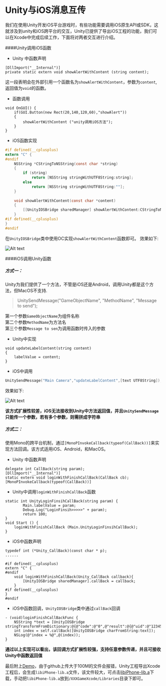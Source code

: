 # Unity与iOS消息互传


我们在使用Unity开发iOS平台游戏时，有些功能需要调用iOS原生API或SDK，这就涉及到unity和iOS跨平台的交互，Unity已提供了导出iOS工程的功能，我们可以在Xcode中完成后续工作，下面将对两者交互进行介绍。

####Unity调用iOS函数
- Unity 中函数声明

```
[DllImport("__Internal")]
private static extern void showAlertWithContent (string content);
```

这一段表明会在外部引用一个函数名为`showAlertWithContent`，参数为`content`,返回值为`void`的函数。

- 函数调用

```
void OnGUI() {
	if(GUI.Button(new Rect(20,140,120,60),"showAlert"))
	{
		showAlertWithContent ("unity调用iOS方法");
	}	
}
```

- iOS函数实现

```objectivec
#if defined(__cplusplus)
extern "C" {
#endif
    NSString *CStringToNSString(const char *string)
    {
        if (string)
            return [NSString stringWithUTF8String:string];
        else
            return [NSString stringWithUTF8String:""];
    }
    
    void showAlertWithContent(const char *content)
    {
        [[UnityIOSBridge sharedManager] showAlertWithContent:CStringToNSString(content)];
    }
#if defined(__cplusplus)
}
#endif
```

在`UnityIOSBridge`类中使用OC实现`showAlertWithContent`函数即可。
效果如下:

![Alt text](./showAlert.gif)


####iOS调用Unity函数
##### 方式一：
Unity为我们提供了一个方法，不管是iOS还是Android，调用Unity都是这个方法，但MacOS不支持.
> UnitySendMessage("GameObjectName", "MethodName", "Message to send");

第一个参数`GameObjectName`为组件名称<br>
第二个参数`MethodName`为方法名<br>
第三个参数`Message to sen`为调用函数时传入的参数

- Unity中实现

```
void updateLabelContent(string content)
{
	labelValue = content;
}
```

- iOS中调用

```objectivec
UnitySendMessage("Main Camera","updateLabelContent",[text UTF8String]);
```

效果如下:

![Alt text](./callUnity.gif)

**该方式扩展性较差，iOS无法接收到Unity中方法返回值，并且`UnitySendMessage`只能传一个参数，若有多个参数，则需拼成字符串**

##### 方式二：
使用Mono的跨平台机制，通过`[MonoPInvokeCallback(typeof(CallBack))]`来实现方法回调。该方式适用iOS、Android，和MacOS。

- Unity 中函数声明

```
delegate int CallBack(string param);  
[DllImport("__Internal")]
static extern void loginWithFinishCallBack(CallBack cb);
[MonoPInvokeCallback(typeof(CallBack))]  
```

- Unity中调用`loginWithFinishCallBack`函数

```
static int UnityLoginFinsihCallBack(string param) {  
		Main.labelValue = param;
		Debug.Log("LoginFinsih>>>>>" + param);  
		return 100;
}  
void Start () {
	loginWithFinishCallBack (Main.UnityLoginFinsihCallBack);
}
```

- iOS中函数声明

```
typedef int (*Unity_CallBack)(const char * p);
......

#if defined(__cplusplus)
extern "C" {
#endif
    void loginWithFinishCallBack(Unity_CallBack callback){
        [UnityIOSBridge sharedManager].callBack = callback;
    }
#if defined(__cplusplus)
}
#endif
```

- iOS中函数回调，`UnityIOSBridge`类中通过`callBack`回调

```
- (void)loginFinishCallBackFunc {
    NSString *text = [UnityIOSBridge stringTransformFromDictionary:@{@"code":@"0",@"result":@{@"uid":@"12345678",@"name":@"zjia8765",@"avatar":@"http://xxxxxxx.png"}}];
    int index = self.callBack([UnityIOSBridge charFromString:text]);
    NSLog(@"index = %@",@(index));
}
```

**通过以上实现可以看出，该回调方式扩展性较强，支持任意参数传递，并且可接收Unity中函数返回值**

最后附上[Demo](https://github.com/zjia8765/XXXGameDemo)，由于github上传大于100M的文件会报错，Unity工程导出Xcode工程后，会生成`libiPhone-lib.a`文件，该文件较大，可点击[libiPhone-lib.a](http://pan.baidu.com/s/1c2ansVQ)下载，手动把`libiPhone-lib.a`放到`/XXXGameXcode/Libraries`目录下即可。
